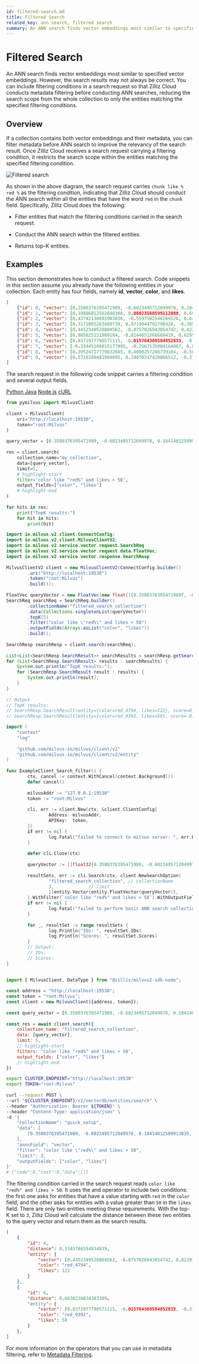 ```yaml
---
id: filtered-search.md
title: Filtered Search​
related_key: ann search, filtered search
summary: An ANN search finds vector embeddings most similar to specified vector embeddings. However, the search results may not always be correct. You can include filtering conditions in a search request so that Zilliz Cloud conducts metadata filtering before conducting ANN searches, reducing the search scope from the whole collection to only the entities matching the specified filtering conditions.​
---
```


# Filtered Search​

An ANN search finds vector embeddings most similar to specified vector embeddings. However, the search results may not always be correct. You can include filtering conditions in a search request so that Zilliz Cloud conducts metadata filtering before conducting ANN searches, reducing the search scope from the whole collection to only the entities matching the specified filtering conditions.​

## Overview

If a collection contains both vector embeddings and their metadata, you can filter metadata before ANN search to improve the relevancy of the search result. Once Zilliz Cloud receives a search request carrying a filtering condition, it restricts the search scope within the entities matching the specified filtering condition.​

![Filtered search](../../../../assets/filtered-search.png)

As shown in the above diagram, the search request carries `chunk like % red %` as the filtering condition, indicating that Zilliz Cloud should conduct the ANN search within all the entities that have the word `red` in the `chunk` field. Specifically, Zilliz Cloud does the following:​

- Filter entities that match the filtering conditions carried in the search request.​

- Conduct the ANN search within the filtered entities.​

- Returns top-K entities.​

## Examples

This section demonstrates how to conduct a filtered search. Code snippets in this section assume  you already have the following entities in your collection. Each entity has four fields, namely **id**, **vector**, **color**, and **likes**.​

```JSON
[​
    {"id": 0, "vector": [0.3580376395471989, -0.6023495712049978, 0.18414012509913835, -0.26286205330961354, 0.9029438446296592], "color": "pink_8682", "likes": 165},​
    {"id": 1, "vector": [0.19886812562848388, 0.06023560599112088, 0.6976963061752597, 0.2614474506242501, 0.838729485096104], "color": "red_7025", "likes": 25},​
    {"id": 2, "vector": [0.43742130801983836, -0.5597502546264526, 0.6457887650909682, 0.7894058910881185, 0.20785793220625592], "color": "orange_6781", "likes": 764},​
    {"id": 3, "vector": [0.3172005263489739, 0.9719044792798428, -0.36981146090600725, -0.4860894583077995, 0.95791889146345], "color": "pink_9298", "likes": 234},​
    {"id": 4, "vector": [0.4452349528804562, -0.8757026943054742, 0.8220779437047674, 0.46406290649483184, 0.30337481143159106], "color": "red_4794", "likes": 122},​
    {"id": 5, "vector": [0.985825131989184, -0.8144651566660419, 0.6299267002202009, 0.1206906911183383, -0.1446277761879955], "color": "yellow_4222", "likes": 12},​
    {"id": 6, "vector": [0.8371977790571115, -0.015764369584852833, -0.31062937026679327, -0.562666951622192, -0.8984947637863987], "color": "red_9392", "likes": 58},​
    {"id": 7, "vector": [-0.33445148015177995, -0.2567135004164067, 0.8987539745369246, 0.9402995886420709, 0.5378064918413052], "color": "grey_8510", "likes": 775},​
    {"id": 8, "vector": [0.39524717779832685, 0.4000257286739164, -0.5890507376891594, -0.8650502298996872, -0.6140360785406336], "color": "white_9381", "likes": 876},​
    {"id": 9, "vector": [0.5718280481994695, 0.24070317428066512, -0.3737913482606834, -0.06726932177492717, -0.6980531615588608], "color": "purple_4976", "likes": 765}​
]​

```

The search request in the following code snippet carries a filtering condition and several output fields.​

<div class="multipleCode">
    <a href="#Python">Python </a>
    <a href="#Java">Java</a>
    <a href="#JavaScript">Node.js</a>
    <a href="#Bash">cURL</a>
</div>

```Python
from pymilvus import MilvusClient​
​
client = MilvusClient(​
    uri="http://localhost:19530",​
    token="root:Milvus"​
)​
​
query_vector = [0.3580376395471989, -0.6023495712049978, 0.18414012509913835, -0.26286205330961354, 0.9029438446296592]​
​
res = client.search(​
    collection_name="my_collection",​
    data=[query_vector],​
    limit=5,​
    # highlight-start​
    filter='color like "red%" and likes > 50',​
    output_fields=["color", "likes"]​
    # highlight-end​
)​
​
for hits in res:​
    print("TopK results:")​
    for hit in hits:​
        print(hit)​

```

```Java
import io.milvus.v2.client.ConnectConfig;​
import io.milvus.v2.client.MilvusClientV2;​
import io.milvus.v2.service.vector.request.SearchReq​
import io.milvus.v2.service.vector.request.data.FloatVec;​
import io.milvus.v2.service.vector.response.SearchResp​
​
MilvusClientV2 client = new MilvusClientV2(ConnectConfig.builder()​
        .uri("http://localhost:19530")​
        .token("root:Milvus")​
        .build());​
​
FloatVec queryVector = new FloatVec(new float[]{0.3580376395471989f, -0.6023495712049978f, 0.18414012509913835f, -0.26286205330961354f, 0.9029438446296592f});​
SearchReq searchReq = SearchReq.builder()​
        .collectionName("filtered_search_collection")​
        .data(Collections.singletonList(queryVector))​
        .topK(5)​
        .filter("color like \"red%\" and likes > 50")​
        .outputFields(Arrays.asList("color", "likes"))​
        .build();​
​
SearchResp searchResp = client.search(searchReq);​
​
List<List<SearchResp.SearchResult>> searchResults = searchResp.getSearchResults();​
for (List<SearchResp.SearchResult> results : searchResults) {​
    System.out.println("TopK results:");​
    for (SearchResp.SearchResult result : results) {​
        System.out.println(result);​
    }​
}​
​
// Output​
// TopK results:​
// SearchResp.SearchResult(entity={color=red_4794, likes=122}, score=0.5975797, id=4)​
// SearchResp.SearchResult(entity={color=red_9392, likes=58}, score=-0.24996188, id=6)​

```

```Go
import (​
    "context"​
    "log"​
​
    "github.com/milvus-io/milvus/client/v2"​
    "github.com/milvus-io/milvus/client/v2/entity"​
)​
​
func ExampleClient_Search_filter() {​
        ctx, cancel := context.WithCancel(context.Background())​
        defer cancel()​
​
        milvusAddr := "127.0.0.1:19530"​
        token := "root:Milvus"​
​
        cli, err := client.New(ctx, &client.ClientConfig{​
                Address: milvusAddr,​
                APIKey:  token,​
        })​
        if err != nil {​
                log.Fatal("failed to connect to milvus server: ", err.Error())​
        }​
​
        defer cli.Close(ctx)​
​
        queryVector := []float32{0.3580376395471989, -0.6023495712049978, 0.18414012509913835, -0.26286205330961354, 0.9029438446296592}​
​
        resultSets, err := cli.Search(ctx, client.NewSearchOption(​
                "filtered_search_collection", // collectionName​
                3,             // limit​
                []entity.Vector{entity.FloatVector(queryVector)},​
        ).WithFilter(`color like "red%" and likes > 50`).WithOutputFields("color", "likes"))​
        if err != nil {​
                log.Fatal("failed to perform basic ANN search collection: ", err.Error())​
        }​
​
        for _, resultSet := range resultSets {​
                log.Println("IDs: ", resultSet.IDs)​
                log.Println("Scores: ", resultSet.Scores)​
        }​
        // Output:​
        // IDs:​
        // Scores:​
}​
​

```

```JavaScript
import { MilvusClient, DataType } from "@zilliz/milvus2-sdk-node";​
​
const address = "http://localhost:19530";​
const token = "root:Milvus";​
const client = new MilvusClient({address, token});​
​
const query_vector = [0.3580376395471989, -0.6023495712049978, 0.18414012509913835, -0.26286205330961354, 0.9029438446296592]​
​
const res = await client.search({​
    collection_name: "filtered_search_collection",​
    data: [query_vector],​
    limit: 5,​
    // highlight-start​
    filters: 'color like "red%" and likes > 50',​
    output_fields: ["color", "likes"]​
    // highlight-end​
})​

```

```Bash
export CLUSTER_ENDPOINT="http://localhost:19530"​
export TOKEN="root:Milvus"​
​
curl --request POST \​
--url "${CLUSTER_ENDPOINT}/v2/vectordb/entities/search" \​
--header "Authorization: Bearer ${TOKEN}" \​
--header "Content-Type: application/json" \​
-d '{​
    "collectionName": "quick_setup",​
    "data": [​
        [0.3580376395471989, -0.6023495712049978, 0.18414012509913835, -0.26286205330961354, 0.9029438446296592]​
    ],​
    "annsField": "vector",​
    "filter": "color like \"red%\" and likes > 50",​
    "limit": 3,​
    "outputFields": ["color", "likes"]​
}'​
# {"code":0,"cost":0,"data":[]}​

```

The filtering condition carried in the search request reads `color like "red%" and likes > 50`. It uses the and operator to include two conditions: the first one asks for entities that have a value starting with `red` in the `color` field, and the other asks for entities with a value greater than `50` in the `likes` field. There are only two entities meeting these requirements. With the top-K set to `3`, Zilliz Cloud will calculate the distance between these two entities to the query vector and return them as the search results.​

```JSON
[​
    {​
        "id": 4, ​
        "distance": 0.3345786594834839,​
        "entity": {​
            "vector": [0.4452349528804562, -0.8757026943054742, 0.8220779437047674, 0.46406290649483184, 0.30337481143159106], ​
            "color": "red_4794", ​
            "likes": 122​
        }​
    },​
    {​
        "id": 6, ​
        "distance": 0.6638239834383389，​
        "entity": {​
            "vector": [0.8371977790571115, -0.015764369584852833, -0.31062937026679327, -0.562666951622192, -0.8984947637863987], ​
            "color": "red_9392", ​
            "likes": 58​
        }​
    },​
]​

```

For more information on the operators that you can use in metadata filtering, refer to [​Metadata Filtering](https://zilliverse.feishu.cn/wiki/Y3JIwe49Rin8ZiksgoJc11wQnow).​
